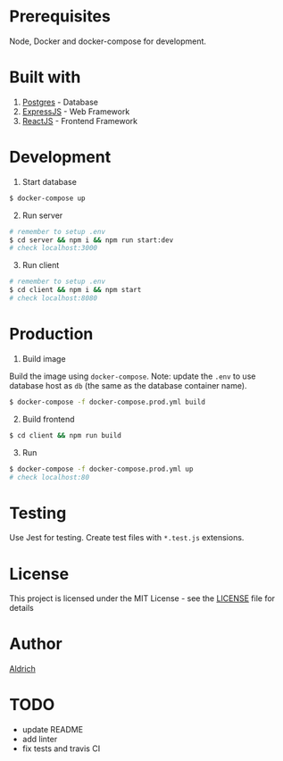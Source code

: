 # Prerequisites

Node, Docker and docker-compose for development.

# Built with

1. [Postgres](https://www.postgresql.org/) - Database
3. [ExpressJS](https://expressjs.com/) - Web Framework
4. [ReactJS](https://reactjs.org/) - Frontend Framework

# Development

1. Start database

```sh
$ docker-compose up
```

2. Run server

```sh
# remember to setup .env
$ cd server && npm i && npm run start:dev
# check localhost:3000
```

3. Run client

```sh
# remember to setup .env
$ cd client && npm i && npm start
# check localhost:8080
```

# Production

1. Build image

Build the image using `docker-compose`. Note: update the `.env` to use database host as `db` (the same as the database container name).
```sh
$ docker-compose -f docker-compose.prod.yml build
```

2. Build frontend

```sh
$ cd client && npm run build
```

3. Run
```sh
$ docker-compose -f docker-compose.prod.yml up
# check localhost:80
```

# Testing

Use Jest for testing. Create test files with `*.test.js` extensions.

# License

This project is licensed under the MIT License - see the [LICENSE](LICENSE) file for details

# Author

[Aldrich](https://github.com/aldrichvalentino)

# TODO
- update README
- add linter
- fix tests and travis CI
